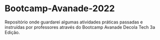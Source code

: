 # Bootcamp-Avanade-2022
Repositório onde guardarei algumas atividades práticas passadas e instruídas por professores através do Bootcamp Avanade Decola Tech 3a Edição. 
